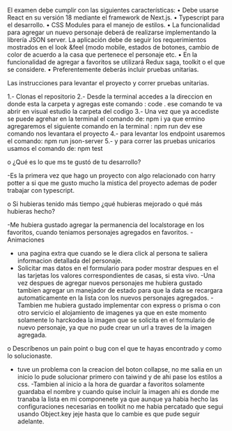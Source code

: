 El examen debe cumplir con las siguientes características:
• Debe usarse React en su versión 18 mediante el framework de Next.js.
• Typescript para el desarrollo.
• CSS Modules para el manejo de estilos.
• La funcionalidad para agregar un nuevo personaje deberá de realizarse
implementando la librería JSON server.
La aplicación debe de seguir los requerimientos mostrados en
el look &feel (modo mobile, estados de botones, cambio de color de
acuerdo a la casa que pertenece el personaje etc.
• En la funcionalidad de agregar a favoritos se utilizará Redux saga, toolkit o
el que se considere.
• Preferentemente deberás incluir pruebas unitarias.

Las instrucciones para levantar el proyecto y correr
pruebas unitarias.

1.- Clonas el repositorio
2.- Desde la terminal accedes a la direccion en donde esta la carpeta y agregas este comando : code .
ese comando te va abrir en visual estudio la carpeta del codigo
3.- Una vez que ya accediste se puede agrehar en la terminal el comando de: npm i
ya que ermino agregaremos el siguiente comando en la terminal : npm run dev
ese comando nos levantara el proyecto
4.- para levantar los endpoint usaremos el comando: npm run json-server
5.- y para correr las pruebas unicarios usamos el comando de: npm test

o ¿Qué es lo que ms te gustó de tu desarrollo?

-Es la primera vez que hago un proyecto con algo relacionado con harry potter a si que me gusto mucho la mistica del proyecto ademas de poder trabajar con typescript.

o Si hubieras tenido más tiempo ¿qué hubieras mejorado o
qué más hubieras hecho?

-Me hubiera gustado agregar la permanencia del localstorage en los favoritos, cuando teniamos personajes agregados en favoritos.
-Animaciones

- una pagina extra que cuando se le diera click al persona te saliera informacion detallada del personaje.
- Solicitar mas datos en el formulario para poder mostrar despues en el las tarjetas los valores correspondientes de casas, si esta vivo.
  -Una vez despues de agregar nuevos personajes me hubiera gustado tambien agregar un manejador de estado para que la data se recargara automaticamente en la lista con los nuevos personajes agregados.
  -Tambien me hubiera gustado implementar con express o prisma o con otro servicio el alojamiento de imagenes ya que en este momento solamente lo harckodea la imagen que se solicita en el formulario de nuevo personaje, ya que no pude crear un url a traves de la imagen agregada.

o Descríbenos un pain point o bug con el que te hayas encontrado y
como lo solucionaste.

- tuve un problema con la creacion del boton collapse, no me salia en un inicio lo pude solucionar primero con taiwind y de ahi pase los estilos a css.
  -Tambien al inicio a la hora de guardar a favoritos solamente guardaba el nombre y cuando quise incluir la imagen ahi es donde me tranaba la lista en mi componenete ya que aunque ya habia hecho las configuraciones necesarias en toolkit no me habia percatado que segui usando Object.key jeje hasta que lo cambie es que pude seguir adelante.
